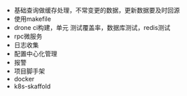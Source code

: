 - 基础查询做缓存处理，不常变更的数据，更新数据要及时回源
- 使用makefile
- drone ci构建，单元 测试覆盖率，数据库测试，redis测试
- rpc微服务
- 日志收集
- 配置中心化管理
- 报警
- 项目脚手架
- docker
- k8s-skaffold